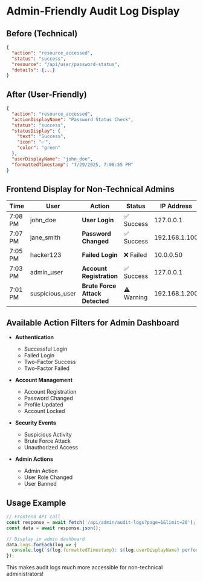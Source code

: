 # Admin-Friendly Audit Log Display

## Before (Technical)
```json
{
  "action": "resource_accessed",
  "status": "success",
  "resource": "/api/user/password-status",
  "details": {...}
}
```

## After (User-Friendly)
```json
{
  "action": "resource_accessed",
  "actionDisplayName": "Password Status Check",
  "status": "success",
  "statusDisplay": {
    "text": "Success",
    "icon": "✅",
    "color": "green"
  },
  "userDisplayName": "john_doe",
  "formattedTimestamp": "7/29/2025, 7:08:55 PM"
}
```

## Frontend Display for Non-Technical Admins

| Time | User | Action | Status | IP Address |
|------|------|--------|--------|------------|
| 7:08 PM | john_doe | **User Login** | ✅ Success | 127.0.0.1 |
| 7:07 PM | jane_smith | **Password Changed** | ✅ Success | 192.168.1.100 |
| 7:05 PM | hacker123 | **Failed Login** | ❌ Failed | 10.0.0.50 |
| 7:03 PM | admin_user | **Account Registration** | ✅ Success | 127.0.0.1 |
| 7:01 PM | suspicious_user | **Brute Force Attack Detected** | ⚠️ Warning | 192.168.1.200 |

## Available Action Filters for Admin Dashboard

- **Authentication**
  - Successful Login
  - Failed Login 
  - Two-Factor Success
  - Two-Factor Failed
  
- **Account Management**
  - Account Registration
  - Password Changed
  - Profile Updated
  - Account Locked
  
- **Security Events**
  - Suspicious Activity
  - Brute Force Attack
  - Unauthorized Access
  
- **Admin Actions**
  - Admin Action
  - User Role Changed
  - User Banned

## Usage Example

```javascript
// Frontend API call
const response = await fetch('/api/admin/audit-logs?page=1&limit=20');
const data = await response.json();

// Display in admin dashboard
data.logs.forEach(log => {
  console.log(`${log.formattedTimestamp}: ${log.userDisplayName} performed ${log.actionDisplayName} - ${log.statusDisplay.icon} ${log.statusDisplay.text}`);
});
```

This makes audit logs much more accessible for non-technical administrators!
